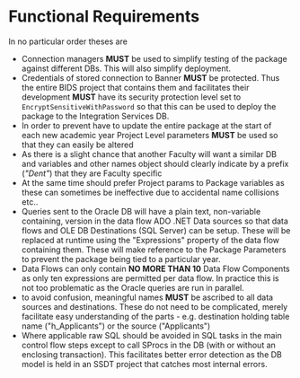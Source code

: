 # Functional Requirements

In no particular order theses are
- Connection managers **MUST** be used to simplify testing of the package against different DBs.
This will also simplify deployment.
- Credentials of stored connection to Banner **MUST** be protected. Thus the entire BIDS project
that contains them and facilitates their development **MUST** have its security protection level
set to `EncryptSensitiveWithPassword` so that this can be used to deploy the package to the
Integration Services DB.
- In order to prevent have to update the entire package at the start of each new academic year
Project Level parameters **MUST** be used so that they can easily be altered
- As there is a slight chance that another Faculty will want a similar DB and variables and other
names object should clearly indicate by a prefix (*"Dent"*) that they are Faculty specific
- At the same time should prefer Project params to Package variables as these can sometimes be
ineffective due to accidental name collisions etc..
- Queries sent to the Oracle DB will have a plain text, non-variable containing, version in the data
flow ADO .NET Data sources so that data flows and OLE DB Destinations (SQL Server) can be
setup. These will be replaced at runtime using the "Expressions" property of the data flow
containing them. These will make reference to the Package Parameters to prevent the package
being tied to a particular year.
- Data Flows can only contain **NO MORE THAN 10** Data Flow Components as only ten expressions
are permitted per data flow. In practice this is not too problematic as the Oracle queries are run in
parallel.
- to avoid confusion, meaningful names **MUST** be ascribed to all data sources and destinations. These
do not need to be complicated, merely facilitate easy understanding of the parts - e.g. destination holding table name ("h_Applicants") or the source ("Applicants")
- Where applicable raw SQL should be avoided in SQL tasks in the main control flow steps except to
call SProcs in the DB (with or without an enclosing transaction). This facilitates better error detection as the DB model is held in an SSDT project that catches most internal errors.